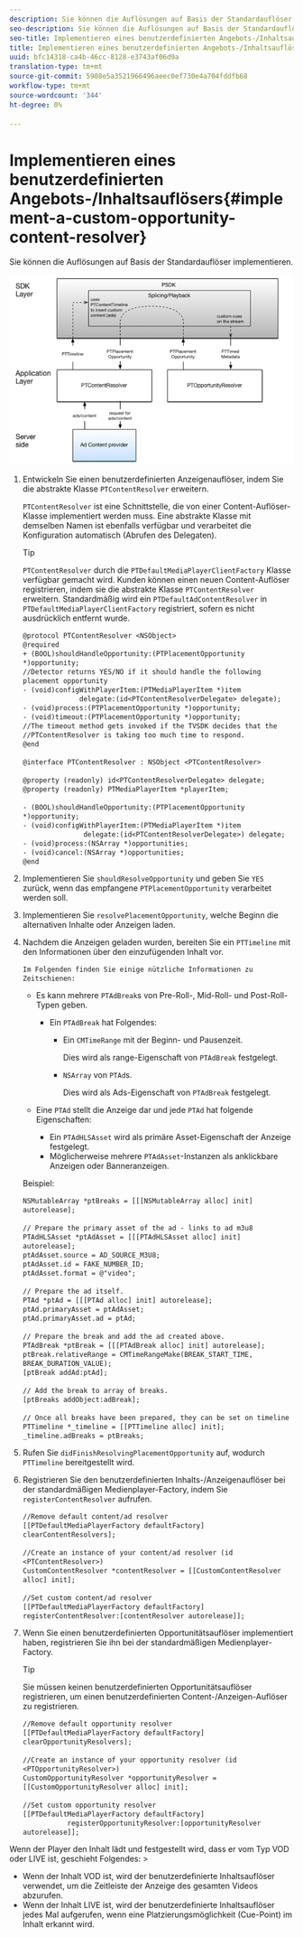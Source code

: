 ```yaml
---
description: Sie können die Auflösungen auf Basis der Standardauflöser implementieren.
seo-description: Sie können die Auflösungen auf Basis der Standardauflöser implementieren.
seo-title: Implementieren eines benutzerdefinierten Angebots-/Inhaltsauflösers
title: Implementieren eines benutzerdefinierten Angebots-/Inhaltsauflösers
uuid: bfc14318-ca4b-46cc-8128-e3743af06d9a
translation-type: tm+mt
source-git-commit: 5908e5a3521966496aeec0ef730e4a704fddfb68
workflow-type: tm+mt
source-wordcount: '344'
ht-degree: 0%

---
```



# Implementieren eines benutzerdefinierten Angebots-/Inhaltsauflösers{#implement-a-custom-opportunity-content-resolver}

Sie können die Auflösungen auf Basis der Standardauflöser implementieren.

<!--<a id="fig_CC41E2A66BDB4115821F33737B46A09B"></a>-->

![](assets/ios_psdk_content_resolver.png)

1. Entwickeln Sie einen benutzerdefinierten Anzeigenauflöser, indem Sie die abstrakte Klasse `PTContentResolver` erweitern.

   `PTContentResolver` ist eine Schnittstelle, die von einer Content-Auflöser-Klasse implementiert werden muss. Eine abstrakte Klasse mit demselben Namen ist ebenfalls verfügbar und verarbeitet die Konfiguration automatisch (Abrufen des Delegaten).

   >[!TIP]
   >
   >`PTContentResolver` durch die  `PTDefaultMediaPlayerClientFactory` Klasse verfügbar gemacht wird. Kunden können einen neuen Content-Auflöser registrieren, indem sie die abstrakte Klasse `PTContentResolver` erweitern. Standardmäßig wird ein `PTDefaultAdContentResolver` in `PTDefaultMediaPlayerClientFactory` registriert, sofern es nicht ausdrücklich entfernt wurde.

   ```
   @protocol PTContentResolver <NSObject> 
   @required 
   + (BOOL)shouldHandleOpportunity:(PTPlacementOpportunity *)opportunity;  
   //Detector returns YES/NO if it should handle the following placement opportunity 
   - (void)configWithPlayerItem:(PTMediaPlayerItem *)item  
                 delegate:(id<PTContentResolverDelegate> delegate); 
   - (void)process:(PTPlacementOpportunity *)opportunity; 
   - (void)timeout:(PTPlacementOpportunity *)opportunity;  
   //The timeout method gets invoked if the TVSDK decides that the  
   //PTContentResolver is taking too much time to respond. 
   @end 
   
   @interface PTContentResolver : NSObject <PTContentResolver> 
   
   @property (readonly) id<PTContentResolverDelegate> delegate; 
   @property (readonly) PTMediaPlayerItem *playerItem; 
   
   - (BOOL)shouldHandleOpportunity:(PTPlacementOpportunity *)opportunity; 
   - (void)configWithPlayerItem:(PTMediaPlayerItem *)item  
                  delegate:(id<PTContentResolverDelegate>) delegate; 
   - (void)process:(NSArray *)opportunities; 
   - (void)cancel:(NSArray *)opportunities; 
   @end
   ```

1. Implementieren Sie `shouldResolveOpportunity` und geben Sie `YES` zurück, wenn das empfangene `PTPlacementOpportunity` verarbeitet werden soll.
1. Implementieren Sie `resolvePlacementOpportunity`, welche Beginn die alternativen Inhalte oder Anzeigen laden.
1. Nachdem die Anzeigen geladen wurden, bereiten Sie ein `PTTimeline` mit den Informationen über den einzufügenden Inhalt vor.

       Im Folgenden finden Sie einige nützliche Informationen zu Zeitschienen:
   
   * Es kann mehrere `PTAdBreak`s von Pre-Roll-, Mid-Roll- und Post-Roll-Typen geben.

      * Ein `PTAdBreak` hat Folgendes:

         * Ein `CMTimeRange` mit der Beginn- und Pausenzeit.

            Dies wird als range-Eigenschaft von `PTAdBreak` festgelegt.

         * `NSArray` von  `PTAd`s.

            Dies wird als Ads-Eigenschaft von `PTAdBreak` festgelegt.
   * Eine `PTAd` stellt die Anzeige dar und jede `PTAd` hat folgende Eigenschaften:

      * Ein `PTAdHLSAsset` wird als primäre Asset-Eigenschaft der Anzeige festgelegt.
      * Möglicherweise mehrere `PTAdAsset`-Instanzen als anklickbare Anzeigen oder Banneranzeigen.

   Beispiel:

   ```
   NSMutableArray *ptBreaks = [[[NSMutableArray alloc] init] autorelease]; 
   
   // Prepare the primary asset of the ad - links to ad m3u8 
   PTAdHLSAsset *ptAdAsset = [[[PTAdHLSAsset alloc] init] autorelease]; 
   ptAdAsset.source = AD_SOURCE_M3U8; 
   ptAdAsset.id = FAKE_NUMBER_ID; 
   ptAdAsset.format = @"video"; 
   
   // Prepare the ad itself. 
   PTAd *ptAd = [[[PTAd alloc] init] autorelease]; 
   ptAd.primaryAsset = ptAdAsset; 
   ptAd.primaryAsset.ad = ptAd; 
   
   // Prepare the break and add the ad created above. 
   PTAdBreak *ptBreak = [[[PTAdBreak alloc] init] autorelease]; 
   ptBreak.relativeRange = CMTimeRangeMake(BREAK_START_TIME, BREAK_DURATION_VALUE); 
   [ptBreak addAd:ptAd]; 
   
   // Add the break to array of breaks. 
   [ptBreaks addObject:adBreak]; 
   
   // Once all breaks have been prepared, they can be set on timeline 
   PTTimeline *_timeline = [[PTTimeline alloc] init]; 
   _timeline.adBreaks = ptBreaks;
   ```

1. Rufen Sie `didFinishResolvingPlacementOpportunity` auf, wodurch `PTTimeline` bereitgestellt wird.
1. Registrieren Sie den benutzerdefinierten Inhalts-/Anzeigenauflöser bei der standardmäßigen Medienplayer-Factory, indem Sie `registerContentResolver` aufrufen.

   ```
   //Remove default content/ad resolver 
   [[PTDefaultMediaPlayerFactory defaultFactory] clearContentResolvers]; 
   
   //Create an instance of your content/ad resolver (id <PTContentResolver>) 
   CustomContentResolver *contentResolver = [[CustomContentResolver alloc] init]; 
   
   //Set custom content/ad resolver 
   [[PTDefaultMediaPlayerFactory defaultFactory] registerContentResolver:[contentResolver autorelease]];
   ```

1. Wenn Sie einen benutzerdefinierten Opportunitätsauflöser implementiert haben, registrieren Sie ihn bei der standardmäßigen Medienplayer-Factory.

   >[!TIP]
   >
   >Sie müssen keinen benutzerdefinierten Opportunitätsauflöser registrieren, um einen benutzerdefinierten Content-/Anzeigen-Auflöser zu registrieren.

   ```
   //Remove default opportunity resolver 
   [[PTDefaultMediaPlayerFactory defaultFactory] clearOpportunityResolvers]; 
   
   //Create an instance of your opportunity resolver (id <PTOpportunityResolver>) 
   CustomOpportunityResolver *opportunityResolver = [[CustomOpportunityResolver alloc] init]; 
   
   //Set custom opportunity resolver 
   [[PTDefaultMediaPlayerFactory defaultFactory]  
              registerOpportunityResolver:[opportunityResolver autorelease]];
   ```

Wenn der Player den Inhalt lädt und festgestellt wird, dass er vom Typ VOD oder LIVE ist, geschieht Folgendes: >
* Wenn der Inhalt VOD ist, wird der benutzerdefinierte Inhaltsauflöser verwendet, um die Zeitleiste der Anzeige des gesamten Videos abzurufen.
* Wenn der Inhalt LIVE ist, wird der benutzerdefinierte Inhaltsauflöser jedes Mal aufgerufen, wenn eine Platzierungsmöglichkeit (Cue-Point) im Inhalt erkannt wird.

